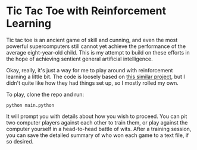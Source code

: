 # Tic Tac Toe with Reinforcement Learning

Tic tac toe is an ancient game of skill and cunning, and even the most powerful supercomputers still cannot yet achieve the performance of the average eight-year-old child. This is my attempt to build on these efforts in the hope of achieving sentient general artificial intelligence.

Okay, really, it's just a way for me to play around with reinforcement learning a little bit. The code is loosely based on [this similar project](https://github.com/giladariel/TicTacToe_RL), but I didn't quite like how they had things set up, so I mostly rolled my own.

To play, clone the repo and run:

```
python main.python
```

It will prompt you with details about how you wish to proceed. You can pit two computer players against each other to train them, or play against the computer yourself in a head-to-head battle of wits. After a training session, you can save the detailed summary of who won each game to a text file, if so desired. 